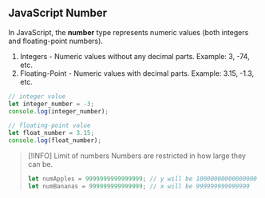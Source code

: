 ## JavaScript Number

In JavaScript, the **number** type represents numeric values (both integers and floating-point numbers).

1. Integers - Numeric values without any decimal parts. Example: 3, -74, etc.
2. Floating-Point - Numeric values with decimal parts. Example: 3.15, -1.3, etc.

```js
// integer value
let integer_number = -3;
console.log(integer_number);

// floating-point value
let float_number = 3.15;
console.log(float_number);
```

> [!INFO] Limit of numbers
> Numbers are restricted in how large they can be.
> ```js
> let numApples = 9999999999999999; // y will be 10000000000000000
> let numBananas = 999999999999999; // x will be 999999999999999
> ```
